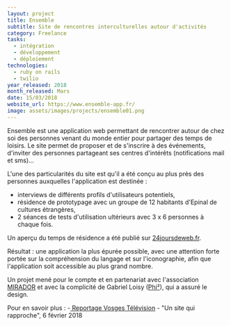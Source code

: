 ```yaml
---
layout: project
title: Ensemble
subtitle: Site de rencontres interculturelles autour d'activités
category: Freelance
tasks:
  - intégration
  - développement
  - déploiement
technologies:
  - ruby on rails
  - twilio
year_released: 2018
month_released: Mars
date: 15/03/2018
website_url: https://www.ensemble-app.fr/
image: assets/images/projects/ensemble01.png
---
```



Ensemble est une application web permettant de rencontrer autour de chez soi des personnes venant du monde entier pour partager des temps de loisirs. Le site permet de proposer et de s'inscrire à des événements, d'inviter des personnes partageant ses centres d'intérêts (notifications mail et sms)...

L'une des particularités du site est qu'il a été conçu au plus près des personnes auxquelles l'application est destinée :
- interviews de différents profils d'utilisateurs potentiels,
- résidence de prototypage avec un groupe de 12 habitants d'Epinal de cultures étrangères,
- 2 séances de tests d'utilisation ultérieurs avec 3 x 6 personnes à chaque fois.

Un aperçu du temps de résidence a été publié sur [24joursdeweb.fr](https://www.24joursdeweb.fr/2017/ceci-nest-pas-un-design-sprint).

Résultat : une application la plus épurée possible, avec une attention forte portée sur la compréhension du langage et sur l'iconographie, afin que l'application soit accessible au plus grand nombre.

Un projet mené pour le compte et en partenariat avec l'association [MIRADOR](http://www.project-mirador.org/) et avec la complicité de Gabriel Loisy ([Phi²](http://phicarre.fr/)), qui a assuré le design.

Pour en savoir plus :
-[ Reportage Vosges Télévision](https://www.vosgestelevision.tv/Journal/Journal-mardi-6-fevrier-Eli9e9120.html) - "Un site qui rapproche", 6 février 2018
